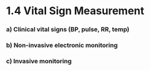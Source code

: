 # 1.4 Vital Sign Measurement

### a\)  Clinical vital signs \(BP, pulse, RR, temp\)

### b\)  Non-invasive electronic monitoring

### c\)  Invasive monitoring

